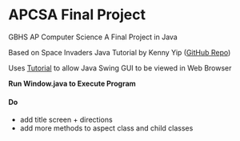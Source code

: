 # APCSA Final Project

GBHS AP Computer Science A Final Project in Java

Based on Space Invaders Java Tutorial by Kenny Yip ([GitHub Repo](https://github.com/ImKennyYip/space-invaders-java))

Uses [Tutorial](https://apps.mvhs.io/resources/codespaces/) to allow Java Swing GUI to be viewed in Web Browser

**Run Window.java to Execute Program**

#### Do
- add title screen + directions
- add more methods to aspect class and child classes

